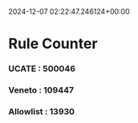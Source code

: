 2024-12-07 02:22:47.246124+00:00
# Rule Counter 
 ### UCATE : 500046

 ### Veneto : 109447

 ### Allowlist : 13930
